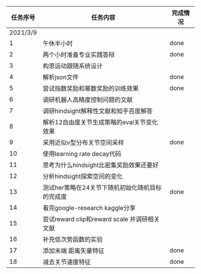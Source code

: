 | 任务序号 | 任务内容 | 完成情况 |
| ---- | ---- | ---- |
|2021/3/9|  
|1|午休半小时|  done |
|2|两个小时准备专业实践答辩| done |
|3|构思运动跟随系统设计| 
|4|解析json文件| done | 
|5|尝试指数奖励和幂数奖励的训练效果| done |
|6|调研机器人高精度控制问题的文献|
|7|调研hindsight解释性文献和知乎百度解答| 
|8|解析12自由度关节生成策略的eval关节变化效果| 
|9|采用近似v型分布关节空间采样| done | 
|10|使用learning rate decay代码|
|11|思考为什么hindsight比密集奖励效果还要好|
|12|分析hindsight探索空间的变化|
|13|测试her策略在24关节下随机初始化随机目标的完成度| done |
|14|看完google-research kaggle分享|
|15|尝试reward clip和reward scale 并调研相关文献 |
|16|补充低次势函数的实验|
|17|添加末端 距离矢量特征| done |
|18|减去关节速度特征| done |


